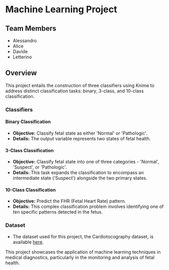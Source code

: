 # Machine Learning Project

## Team Members
- Alessandro
- Alice
- Davide
- Letterino

## Overview
This project entails the construction of three classifiers using Knime to address distinct classification tasks: binary, 3-class, and 10-class classification.

### Classifiers

#### Binary Classification
- **Objective:** Classify fetal state as either 'Normal' or 'Pathologic'.
- **Details:** The output variable represents two states of fetal health.

#### 3-Class Classification
- **Objective:** Classify fetal state into one of three categories - 'Normal', 'Suspect', or 'Pathologic'.
- **Details:** This task expands the classification to encompass an intermediate state ('Suspect') alongside the two primary states.

#### 10-Class Classification
- **Objective:** Predict the FHR (Fetal Heart Rate) pattern.
- **Details:** This complex classification problem involves identifying one of ten specific patterns detected in the fetus.

### Dataset
- The dataset used for this project, the Cardiotocography dataset, is available [here](https://archive.ics.uci.edu/ml/datasets/cardiotocography#).

This project showcases the application of machine learning techniques in medical diagnostics, particularly in the monitoring and analysis of fetal health.


